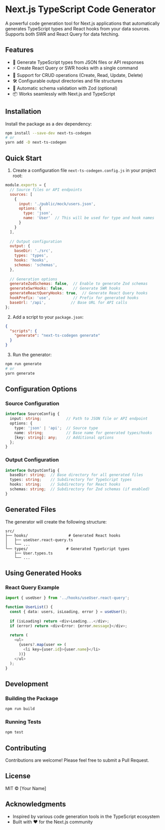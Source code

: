 # Next.js TypeScript Code Generator

A powerful code generation tool for Next.js applications that automatically generates TypeScript types and React hooks from your data sources. Supports both SWR and React Query for data fetching.

## Features

- 🚀 Generate TypeScript types from JSON files or API responses
- ⚡ Create React Query or SWR hooks with a single command
- 🔄 Support for CRUD operations (Create, Read, Update, Delete)
- 🛠️ Configurable output directories and file structures
- 🔄 Automatic schema validation with Zod (optional)
- 📦 Works seamlessly with Next.js and TypeScript

## Installation

Install the package as a dev dependency:

```bash
npm install --save-dev next-ts-codegen
# or
yarn add -D next-ts-codegen
```

## Quick Start

1. Create a configuration file `next-ts-codegen.config.js` in your project root:

```javascript
module.exports = {
  // Source files or API endpoints
  sources: [
    {
      input: './public/mock/users.json',
      options: {
        type: 'json',
        name: 'User'  // This will be used for type and hook names
      }
    }
  ],
  
  // Output configuration
  output: {
    baseDir: './src',
    types: 'types',
    hooks: 'hooks',
    schemas: 'schemas',
  },
  
  // Generation options
  generateZodSchemas: false,  // Enable to generate Zod schemas
  generateSwrHooks: false,    // Generate SWR hooks
  generateReactQueryHooks: true,  // Generate React Query hooks
  hookPrefix: 'use',          // Prefix for generated hooks
  baseUrl: '/api',           // Base URL for API calls
};
```

2. Add a script to your `package.json`:

```json
{
  "scripts": {
    "generate": "next-ts-codegen generate"
  }
}
```

3. Run the generator:

```bash
npm run generate
# or
yarn generate
```

## Configuration Options

### Source Configuration

```typescript
interface SourceConfig {
  input: string;           // Path to JSON file or API endpoint
  options: {
    type: 'json' | 'api';  // Source type
    name: string;          // Base name for generated types/hooks
    [key: string]: any;    // Additional options
  };
}
```

### Output Configuration

```typescript
interface OutputConfig {
  baseDir: string;  // Base directory for all generated files
  types: string;    // Subdirectory for TypeScript types
  hooks: string;    // Subdirectory for React hooks
  schemas: string;  // Subdirectory for Zod schemas (if enabled)
}
```

## Generated Files

The generator will create the following structure:

```
src/
├── hooks/                  # Generated React hooks
│   ├── useUser.react-query.ts
│   └── ...
└── types/                 # Generated TypeScript types
    ├── User.types.ts
    └── ...
```

## Using Generated Hooks

### React Query Example

```typescript
import { useUser } from '../hooks/useUser.react-query';

function UserList() {
  const { data: users, isLoading, error } = useUser();
  
  if (isLoading) return <div>Loading...</div>;
  if (error) return <div>Error: {error.message}</div>;
  
  return (
    <ul>
      {users?.map(user => (
        <li key={user.id}>{user.name}</li>
      ))}
    </ul>
  );
}
```

## Development

### Building the Package

```bash
npm run build
```

### Running Tests

```bash
npm test
```

## Contributing

Contributions are welcome! Please feel free to submit a Pull Request.

## License

MIT © [Your Name]

## Acknowledgments

- Inspired by various code generation tools in the TypeScript ecosystem
- Built with ❤️ for the Next.js community

